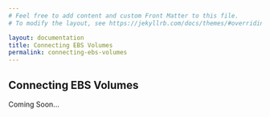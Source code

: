 ```yaml
---
# Feel free to add content and custom Front Matter to this file.
# To modify the layout, see https://jekyllrb.com/docs/themes/#overriding-theme-defaults

layout: documentation
title: Connecting EBS Volumes
permalink: connecting-ebs-volumes
---
```



## Connecting EBS Volumes

Coming Soon...